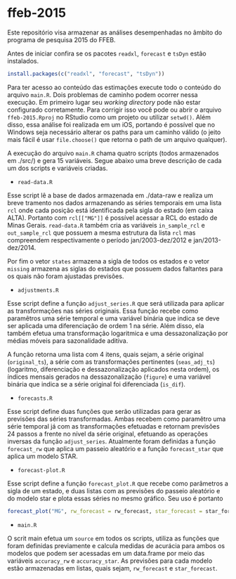 # ffeb-2015

Este repositório visa armazenar as análises desempenhadas no âmbito do programa de pesquisa 2015 do FFEB.

Antes de iniciar confira se os pacotes `readxl`, `forecast` e `tsDyn` estão instalados. 

```r
install.packages(c("readxl", "forecast", "tsDyn"))
```

Para ter acesso ao conteúdo das estimações execute todo o conteúdo do arquivo `main.R`. Dois problemas de caminho podem ocorrer nessa execução. Em primeiro lugar seu *working directory* pode não estar configurado corretamente. Para corrigir isso você pode ou abrir o arquivo `ffeb-2015.Rproj` no RStudio como um projeto ou utilizar `setwd()`. Além disso, essa análise foi realizada em um iOS, portando é possível que no Windows seja necessário alterar os paths para um caminho válido (o jeito mais fácil é usar `file.choose()` que retorna o path de um arquivo qualquer).

A execução do arquivo `main.R` chama quatro scripts (todos armazenados em ./src/) e gera 15 variáveis. Segue abaixo uma breve descrição de cada um dos scripts e variáveis criadas.

- `read-data.R`

Esse script lê a base de dados armazenada em ./data-raw e realiza um breve tramento nos dados armazenando as séries temporais em uma lista `rcl` onde cada posição está identificada pela sigla do estado (em caixa ALTA). Portanto com `rcl[["MG"]]` é possível acessar a RCL do estado de Minas Gerais. `read-data.R` também cria as variáveis `in_sample_rcl` e `out_sample_rcl` que possuem a mesma estrutura da lista `rcl` mas compreendem respectivamente o período jan/2003-dez/2012 e jan/2013-dez/2014.

Por fim o vetor `states` armazena a sigla de todos os estados e o vetor `missing` armazena as siglas do estados que possuem dados faltantes para os quais não foram ajustadas previsões.

- `adjustments.R`

Esse script define a função `adjust_series.R` que será utilizada para aplicar as transformações nas séries originais. Essa função recebe como paramêtros uma série temporal e uma variável binária que indica se deve ser aplicada uma diferenciação de ordem 1 na série. Além disso, ela também efetua uma transformação logaritmica e uma dessazonalização por médias móveis para sazonalidade aditiva.

A função retorna uma lista com 4 itens, quais sejam, a série original (`original_ts`), a série com as transformações pertinentes (`seas_adj_ts`) (logaritmo, diferenciação e dessazonalização aplicados nesta ordem), os índices mensais gerados na dessazonalização (`figure`) e uma variável binária que indica se a série original foi diferenciada (`is_dif`).  

- `forecasts.R`

Esse script define duas funções que serão utilizadas para gerar as previsões das séries transformadas. Ambas recebem como paramêtro uma série temporal já com as transformações efetuadas e retornam previsões 24 passos a frente no nível da série original, efetuando as operações inversas da função `adjust_series`. Atualmente foram definidas a função `forecast_rw` que aplica um passeio aleatório e a função `forecast_star` que aplica um modelo STAR.

- `forecast-plot.R`

Esse script define a função `forecast_plot.R` que recebe como parâmetros a sigla de um estado, e duas listas com as previsões do passeio aleatório e do modelo star e plota essas séries no mesmo gráfico. Seu uso é portanto

```r
forecast_plot("MG", rw_forecast = rw_forecast, star_forecast = star_forecast)
```

- `main.R`

O scrit main efetua um `source` em todos os scripts, utiliza as funções que foram definidas previamente e calcula medidas de acurácia para ambos os modelos que podem ser acessadas em um data.frame por meio das variáveis `accuracy_rw` e `accuracy_star`. As previsões para cada modelo estão armazenadas em listas, quais sejam, `rw_forecast` e `star_forecast`.